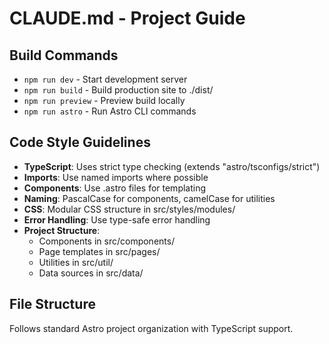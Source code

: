 # CLAUDE.md - Project Guide

## Build Commands
- `npm run dev` - Start development server
- `npm run build` - Build production site to ./dist/
- `npm run preview` - Preview build locally
- `npm run astro` - Run Astro CLI commands

## Code Style Guidelines
- **TypeScript**: Uses strict type checking (extends "astro/tsconfigs/strict")
- **Imports**: Use named imports where possible
- **Components**: Use .astro files for templating
- **Naming**: PascalCase for components, camelCase for utilities
- **CSS**: Modular CSS structure in src/styles/modules/
- **Error Handling**: Use type-safe error handling
- **Project Structure**:
  - Components in src/components/
  - Page templates in src/pages/
  - Utilities in src/util/
  - Data sources in src/data/

## File Structure
Follows standard Astro project organization with TypeScript support.